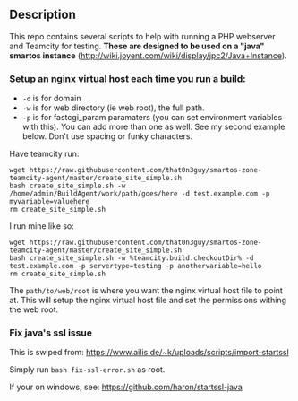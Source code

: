 ## Description
This repo contains several scripts to help with running a PHP webserver and Teamcity for testing.  **These are designed to be used on a "java" smartos instance** (http://wiki.joyent.com/wiki/display/jpc2/Java+Instance).

### Setup an nginx virtual host each time you run a build:

* `-d` is for domain
* `-w` is for web directory (ie web root), the full path.
* `-p` is for fastcgi_param paramaters (you can set environment variables with this).  You can add more than one as well.  See my second example below.  Don't use spacing or funky characters.


Have teamcity run:
```
wget https://raw.githubusercontent.com/that0n3guy/smartos-zone-teamcity-agent/master/create_site_simple.sh
bash create_site_simple.sh -w /home/admin/BuildAgent/work/path/goes/here -d test.example.com -p myvariable=valuehere
rm create_site_simple.sh
```

I run mine like so:
```
wget https://raw.githubusercontent.com/that0n3guy/smartos-zone-teamcity-agent/master/create_site_simple.sh
bash create_site_simple.sh -w %teamcity.build.checkoutDir% -d test.example.com -p servertype=testing -p anothervariable=hello
rm create_site_simple.sh
```


The `path/to/web/root` is where you want the nginx virtual host file to point at.  This will setup the nginx virtual host file and set the permissions withing the web root.

### Fix java's ssl issue 
This is swiped from: https://www.ailis.de/~k/uploads/scripts/import-startssl

Simply run `bash fix-ssl-error.sh` as root.

If your on windows, see: https://github.com/haron/startssl-java

